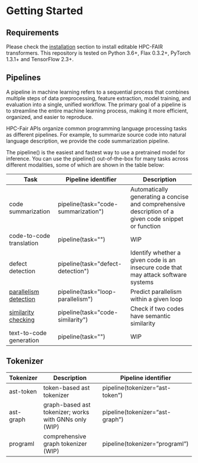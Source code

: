 # Getting Started

## Requirements 
Please check the [installation](installation.md) section to install editable HPC-FAIR transformers. This repository is tested on Python 3.6+, Flax 0.3.2+, PyTorch 1.3.1+ and TensorFlow 2.3+.

## Pipelines

A pipeline in machine learning refers to a sequential process that combines multiple steps of data preprocessing, feature extraction, model training, and evaluation into a single, unified workflow. The primary goal of a pipeline is to streamline the entire machine learning process, making it more efficient, organized, and easier to reproduce.

HPC-Fair APIs organize common programming language processing tasks as different pipelines. For example, to summarize source code into natural language description, we provide the code summarization pipeline. 

The pipeline() is the easiest and fastest way to use a pretrained model for inference. You can use the pipeline() out-of-the-box for many tasks across different modalities, some of which are shown in the table below:


| Task                  | Pipeline identifier                      | Description                                                                 |
|-----------------------|------------------------------------------|-----------------------------------------------------------------------------|
| code summarization    | pipeline(task="code-summarization")      | Automatically generating a concise and comprehensive description of a given code snippet or function |
| code-to-code translation | pipeline(task="")                      | WIP                                                                         |
| defect detection      | pipeline(task="defect-detection")        | Identify whether a given code is an insecure code that may attack software systems  |
| [parallelism detection](../pipelines/parallelism.md) | pipeline(task="loop-parallelism")        | Predict parallelism within a given loop                                     |
| [similarity checking](../pipelines/similarity_checking.md)   | pipeline(task="code-similarity")         | Check if two codes have semantic similarity                                 |
| text-to-code generation | pipeline(task="")                      | WIP                                                                         |



## Tokenizer
| Tokenizer      | Description | Pipeline identifier|       
| ----------- | ----------- | -----------               |
| ast-token    | token-based ast tokenizer      | 	pipeline(tokenizer=“ast-token”) |
| ast-graph   | graph-based ast tokenizer; works with GNNs only (WIP) |	pipeline(tokenizer=“ast-graph”) |
| programl | comprehensive graph tokenizer (WIP)        |	pipeline(tokenizer=“programl”) |
